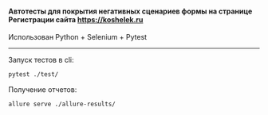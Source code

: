 
#### Автотесты для покрытия негативных сценариев формы на странице Регистрации сайта https://koshelek.ru 

Использован Python + Selenium + Pytest

----
Запуск тестов в cli: 
```bash
pytest ./test/
```
Получение отчетов: 
```bash
allure serve ./allure-results/
```

